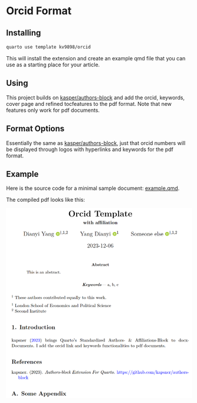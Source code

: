 # Orcid Format

## Installing

``` bash
quarto use template kv9898/orcid
```

This will install the extension and create an example qmd file that you can use as a starting place for your article.

## Using

This project builds on [kasper/authors-block](https://github.com/kapsner/authors-block) and add the orcid, keywords, cover page and refined tocfeatures to the pdf format. Note that new features only work for pdf documents.

## Format Options

Essentially the same as [kasper/authors-block](https://github.com/kapsner/authors-block), just that orcid numbers will be displayed through logos with hyperlinks and keywords for the pdf format.

## Example

Here is the source code for a minimal sample document: [example.qmd](example.qmd).

The compiled pdf looks like this:

![](example.png)
